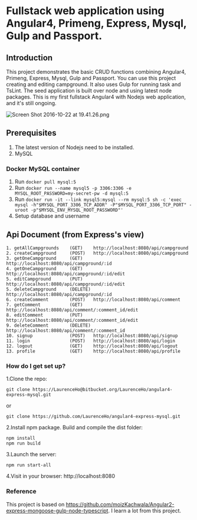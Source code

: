 # Fullstack web application using Angular4, Primeng, Express, Mysql, Gulp and Passport.

## Introduction
This project demonstrates the basic CRUD functions combining Angular4, Primeng, Express, Mysql, Gulp and Passport. 
You can use this project creating and editing campground. It also uses Gulp for running task and TsLint. The seed 
application is built over node and using latest node packages. This is my first fullstack Angular4 with Nodejs web 
application, and it's still ongoing.

![Screen Shot 2016-10-22 at 19.41.26.png](https://bitbucket.org/repo/xbqg8L/images/3489819545-Screen%20Shot%202016-10-22%20at%2019.41.26.png)

## Prerequisites
1. The latest version of Nodejs need to be installed.
2. MySQL

### Docker MySQL container
1. Run `docker pull mysql:5`
2. Run `docker run --name mysql5 -p 3306:3306 -e MYSQL_ROOT_PASSWORD=my-secret-pw -d mysql:5`
3. Run `docker run -it --link mysql5:mysql --rm mysql:5 sh -c 'exec mysql -h"$MYSQL_PORT_3306_TCP_ADDR" -P"$MYSQL_PORT_3306_TCP_PORT" -uroot -p"$MYSQL_ENV_MYSQL_ROOT_PASSWORD"'`
4. Setup database and username
    
## Api Document (from Express's view)
```
1. getAllCampgrounds    (GET)    http://localhost:8080/api/campground
2. createCampground     (POST)   http://localhost:8080/api/campground
3. getOneCampground     (GET)    http://localhost:8080/api/campground/:id
4. getOneCampground     (GET)    http://localhost:8080/api/campground/:id/edit
5. editCampground       (PUT)    http://localhost:8080/api/campground/:id/edit
5. deleteCampground     (DELETE) http://localhost:8080/api/campground/:id
6. createComment        (POST)   http://localhost:8080/api/comment
7. getComment           (GET)    http://localhost:8080/api/comment/:comment_id/edit
8. editComment          (PUT)    http://localhost:8080/api/comment/:comment_id/edit
9. deleteComment        (DELETE) http://localhost:8080/api/comment/:comment_id
10. signup              (POST)   http://localhost:8080/api/signup
11. login               (POST)   http://localhost:8080/api/login
12. logout              (GET)    http://localhost:8080/api/logout
13. profile             (GET)    http://localhost:8080/api/profile
```

### How do I get set up? ###

1.Clone the repo: 
```
git clone https://LaurenceHo@bitbucket.org/LaurenceHo/angular4-express-mysql.git
```
or
```
git clone https://github.com/LaurenceHo/angular4-express-mysql.git
```

2.Install npm package. Build and compile the dist folder: 
```
npm install
npm run build
```

3.Launch the server: 
```
npm run start-all
```

4.Visit in your browser: http://localhost:8080

### Reference
This project is based on https://github.com/moizKachwala/Angular2-express-mongoose-gulp-node-typescript. I learn a lot from this project.

